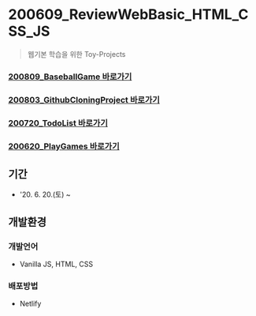 # 200609_ReviewWebBasic_HTML_CSS_JS
> 웹기본 학습을 위한 Toy-Projects
### [200809_BaseballGame 바로가기](#)
### [200803_GithubCloningProject 바로가기](#)
### [200720_TodoList 바로가기](#)
### [200620_PlayGames 바로가기](https://playgames.netlify.app/)




## 기간
* '20. 6. 20.(토) ~ 

## 개발환경
### 개발언어
* Vanilla JS, HTML, CSS
### 배포방법
* Netlify

